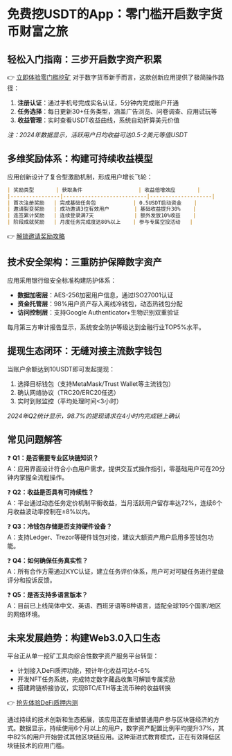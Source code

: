 # 免费挖USDT的App：零门槛开启数字货币财富之旅

## 轻松入门指南：三步开启数字资产积累
👉 [立即体验零门槛挖矿](https://bit.ly/okx_welcome)
对于数字货币新手而言，这款创新应用提供了极简操作路径：
1. **注册认证**：通过手机号完成实名认证，5分钟内完成账户开通
2. **任务选择**：每日更新30+任务类型，涵盖广告浏览、问卷调查、应用试玩等
3. **收益管理**：实时查看USDT收益曲线，系统自动折算美元价值

*注：2024年数据显示，活跃用户日均收益可达0.5-2美元等值USDT*

## 多维奖励体系：构建可持续收益模型
应用创新设计了复合型激励机制，形成用户增长飞轮：
```markdown
| 奖励类型       | 获取条件                  | 收益倍增效应       |
|----------------|---------------------------|--------------------|
| 首次注册奖励   | 完成基础任务包            | 0.5USDT启动资金    |
| 邀请裂变奖励   | 成功邀请3位有效用户        | 基础收益提升30%    |
| 连签累计奖励   | 连续登录满7天             | 额外发放10%收益    |
| 阶段成就奖励   | 月度任务完成度达80%以上    | 参与专属空投活动   |
```

👉 [解锁邀请奖励攻略](https://bit.ly/okx_welcome)

## 技术安全架构：三重防护保障数字资产
应用采用银行级安全标准构建防护体系：
- **数据加密层**：AES-256加密用户信息，通过ISO27001认证
- **资金托管层**：98%用户资产存入离线冷钱包，动态热钱包分配
- **访问控制层**：支持Google Authenticator+生物识别双重验证

每月第三方审计报告显示，系统安全防护等级达到金融行业TOP5%水平。

## 提现生态闭环：无缝对接主流数字钱包
当账户余额达到10USDT即可发起提现：
1. 选择目标钱包（支持MetaMask/Trust Wallet等主流钱包）
2. 确认网络协议（TRC20/ERC20任选）
3. 实时到账监控（平均处理时间<3小时）

*2024年Q2统计显示，98.7%的提现请求在4小时内完成链上确认*

## 常见问题解答
❓ **Q1：是否需要专业区块链知识？**  
A：应用界面设计符合小白用户需求，提供交互式操作指引，零基础用户可在20分钟内掌握全流程操作。

❓ **Q2：收益是否具有可持续性？**  
A：平台通过动态任务定价机制平衡收益，当月活跃用户留存率达72%，连续6个月收益波动率控制在±8%以内。

❓ **Q3：冷钱包存储是否支持硬件设备？**  
A：支持Ledger、Trezor等硬件钱包对接，建议大额资产用户启用多签钱包功能。

❓ **Q4：如何确保任务真实性？**  
A：所有合作方需通过KYC认证，建立任务评价体系，用户可对可疑任务进行星级评分和投诉反馈。

❓ **Q5：是否支持多语言版本？**  
A：目前已上线简体中文、英语、西班牙语等8种语言，适配全球195个国家/地区的网络环境。

## 未来发展趋势：构建Web3.0入口生态
平台正从单一挖矿工具向综合性数字资产服务平台转型：
- 计划接入DeFi质押功能，预计年化收益可达4-6%
- 开发NFT任务系统，完成特定数字藏品收集可解锁专属奖励
- 搭建跨链桥接协议，实现BTC/ETH等主流币种的收益转换

👉 [抢先体验DeFi质押内测](https://bit.ly/okx_welcome)

通过持续的技术创新和生态拓展，该应用正在重塑普通用户参与区块链经济的方式。数据显示，持续使用6个月以上的用户，数字资产配置比例平均提升37%，其中82%的用户开始尝试其他区块链应用。这种渐进式教育模式，正在有效降低区块链技术的应用门槛。